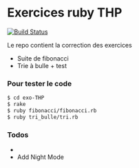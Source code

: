 # Exercices ruby THP

[![Build Status](https://travis-ci.org/R2D21/exo-THP.svg?branch=master)](https://travis-ci.org/R2D21/exo-THP.svg?branch=master)

Le repo contient la correction des exercices

  - Suite de fibonacci
  - Trie à bulle + test


### Pour tester le code
```sh
$ cd exo-THP
$ rake
$ ruby fibonacci/fibonacci.rb
$ ruby tri_bulle/tri.rb
```

### Todos

 - 
 - Add Night Mode
